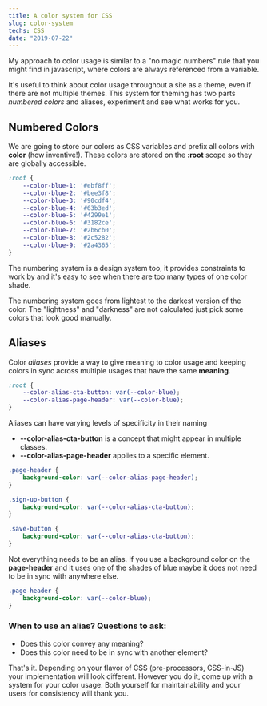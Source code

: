 ```yaml
---
title: A color system for CSS
slug: color-system
techs: CSS
date: "2019-07-22"
---
```


My approach to color usage is similar to a "no magic numbers" rule that you might find in javascript, where colors are always referenced from a variable.

It's useful to think about color usage throughout a site as a theme, even if there are not multiple themes. This system for theming has two parts *numbered colors* and aliases, experiment and see what works for you.

## Numbered Colors
We are going to store our colors as CSS variables and prefix all colors with **color** (how inventive!). These colors are stored on the **:root** scope so they are globally accessible.

```css
:root {
    --color-blue-1: '#ebf8ff';
    --color-blue-2: '#bee3f8';
    --color-blue-3: '#90cdf4';
    --color-blue-4: '#63b3ed';
    --color-blue-5: '#4299e1';
    --color-blue-6: '#3182ce';
    --color-blue-7: '#2b6cb0';
    --color-blue-8: '#2c5282';
    --color-blue-9: '#2a4365';
}
```

The numbering system is a design system too, it provides constraints to work by and it's easy to see when there are too many types of one color shade.

The numbering system goes from lightest to the darkest version of the color. The "lightness" and "darkness" are not calculated just pick some colors that look good manually. 


## Aliases

Color *aliases* provide a way to give meaning to color usage and keeping colors in sync across multiple usages that have the same **meaning**.

```css
:root {
    --color-alias-cta-button: var(--color-blue);
    --color-alias-page-header: var(--color-blue);
}
```

Aliases can have varying levels of specificity in their naming
* **--color-alias-cta-button** is a concept that might appear in multiple classes.
* **--color-alias-page-header** applies to a specific element.

```css
.page-header {
    background-color: var(--color-alias-page-header);
}

.sign-up-button {
    background-color: var(--color-alias-cta-button);
}

.save-button {
    background-color: var(--color-alias-cta-button);
}
```

Not everything needs to be an alias. If you use a background color on the **page-header** and it uses one of the shades of blue maybe it does not need to be in sync with anywhere else.

```css
.page-header {
    background-color: var(--color-blue);
}
```

### When to use an alias? Questions to ask:
* Does this color convey any meaning?
* Does this color need to be in sync with another element?

That's it. Depending on your flavor of CSS (pre-processors, CSS-in-JS) your implementation will look different. However you do it, come up with a system for your color usage. Both yourself for maintainability and your users for consistency will thank you.